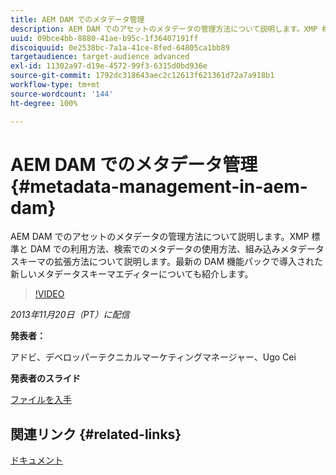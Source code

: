 ```yaml
---
title: AEM DAM でのメタデータ管理
description: AEM DAM でのアセットのメタデータの管理方法について説明します。XMP 標準と DAM での利用方法、検索でのメタデータの使用方法、組み込みメタデータスキーマの拡張方法について説明します。最新の DAM 機能パックで導入された新しいメタデータスキーマエディターについても紹介します。
uuid: 09bce4bb-8880-41ae-b95c-1f36407191ff
discoiquuid: 0e2538bc-7a1a-41ce-8fed-64805ca1bb89
targetaudience: target-audience advanced
exl-id: 11302a97-d19e-4572-99f3-6315d0bd936e
source-git-commit: 1792dc318643aec2c12613f621361d72a7a918b1
workflow-type: tm+mt
source-wordcount: '144'
ht-degree: 100%

---
```


# AEM DAM でのメタデータ管理{#metadata-management-in-aem-dam}

AEM DAM でのアセットのメタデータの管理方法について説明します。XMP 標準と DAM での利用方法、検索でのメタデータの使用方法、組み込みメタデータスキーマの拡張方法について説明します。最新の DAM 機能パックで導入された新しいメタデータスキーマエディターについても紹介します。

>[!VIDEO](https://video.tv.adobe.com/v/19524/?quality=9)

*2013年11月20日（PT）に配信*

**発表者：**

アドビ、デベロッパーテクニカルマーケティングマネージャー、Ugo Cei

**発表者のスライド**

[ファイルを入手](assets/metadata-management-in-aem-dam.pdf)

## 関連リンク {#related-links}

[ドキュメント](https://docs.adobe.com/content/docs/en/cq/5-6-1/dam/metadata_for_digitalassetmanagement.html)
